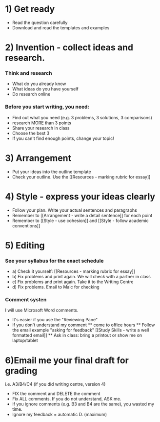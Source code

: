 # 1) Get ready
* Read the question carefully
* Download and read the templates and examples

# 2) Invention - collect ideas and research.
### Think and research
* What do you already know
* What ideas do you have yourself
* Do research online

### Before you start writing, you need:
* Find out what you need (e.g. 3 problems, 3 solutions, 3 comparisons)
* research MORE than 3 points
* Share your research in class
* Choose the best 3
* If you can't find enough points, change your topic!

# 3) Arrangement
* Put your ideas into the outline template
* Check your outline. Use the [[Resources - marking rubric for essay]]

# 4) Style - express your ideas clearly
* Follow your plan. Write your actual sentences and paragraphs
* Remember to [[Arrangement - write a detail sentence]] for each point
* Remember to [[Style - use cohesion]] and [[Style - follow academic conventions]]

# 5) Editing 
### See your syllabus for the exact schedule
* a) Check it yourself: [[Resources - marking rubric for essay]]
* b) Fix problems and print again. We will check with a partner in class
* c) Fix problems and print again. Take it to the Writing Centre
* d) Fix problems. Email to Malc for checking
### Comment systen
I will use Microsoft Word comments. 
* It's easier if you use the "Reviewing Pane"
* If you don't understand my comment
** come to office hours
** Follow the email example "asking for feedback" [[Study Skills - write a well formatted email]] 
** Ask in class: bring a printout or show me on laptop/tablet

# 6)Email me your final draft for grading
i.e. A3/B4/C4 (if you did writing centre, version 4)
* FIX the comment and DELETE the comment
* Fix ALL comments. If you do not understand, ASK me.
* If you ignore comments (e.g. B3 and B4 are the same), you wasted my time.
* Ignore my feedback = <red>automatic D.</red> (maximum)


